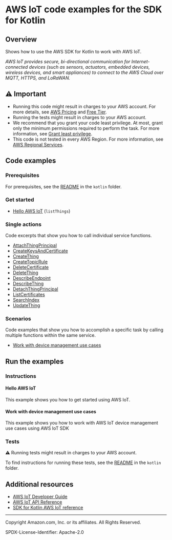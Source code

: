 # AWS IoT code examples for the SDK for Kotlin

## Overview

Shows how to use the AWS SDK for Kotlin to work with AWS IoT.

<!--custom.overview.start-->
<!--custom.overview.end-->

_AWS IoT provides secure, bi-directional communication for Internet-connected devices (such as sensors, actuators, embedded devices, wireless devices, and smart appliances) to connect to the AWS Cloud over MQTT, HTTPS, and LoRaWAN._

## ⚠ Important

* Running this code might result in charges to your AWS account. For more details, see [AWS Pricing](https://aws.amazon.com/pricing/) and [Free Tier](https://aws.amazon.com/free/).
* Running the tests might result in charges to your AWS account.
* We recommend that you grant your code least privilege. At most, grant only the minimum permissions required to perform the task. For more information, see [Grant least privilege](https://docs.aws.amazon.com/IAM/latest/UserGuide/best-practices.html#grant-least-privilege).
* This code is not tested in every AWS Region. For more information, see [AWS Regional Services](https://aws.amazon.com/about-aws/global-infrastructure/regional-product-services).

<!--custom.important.start-->
<!--custom.important.end-->

## Code examples

### Prerequisites

For prerequisites, see the [README](../../README.md#Prerequisites) in the `kotlin` folder.


<!--custom.prerequisites.start-->
<!--custom.prerequisites.end-->

### Get started

- [Hello AWS IoT](src/main/kotlin/com/example/iot/HelloIoT.kt#L6) (`listThings`)


### Single actions

Code excerpts that show you how to call individual service functions.

- [AttachThingPrincipal](src/main/kotlin/com/example/iot/IotScenario.kt#L476)
- [CreateKeysAndCertificate](src/main/kotlin/com/example/iot/IotScenario.kt#L512)
- [CreateThing](src/main/kotlin/com/example/iot/IotScenario.kt#L528)
- [CreateTopicRule](src/main/kotlin/com/example/iot/IotScenario.kt#L331)
- [DeleteCertificate](src/main/kotlin/com/example/iot/IotScenario.kt#L257)
- [DeleteThing](src/main/kotlin/com/example/iot/IotScenario.kt#L243)
- [DescribeEndpoint](src/main/kotlin/com/example/iot/IotScenario.kt#L397)
- [DescribeThing](src/main/kotlin/com/example/iot/IotScenario.kt#L494)
- [DetachThingPrincipal](src/main/kotlin/com/example/iot/IotScenario.kt#L277)
- [ListCertificates](src/main/kotlin/com/example/iot/IotScenario.kt#L384)
- [SearchIndex](src/main/kotlin/com/example/iot/IotScenario.kt#L295)
- [UpdateThing](src/main/kotlin/com/example/iot/IotScenario.kt#L429)

### Scenarios

Code examples that show you how to accomplish a specific task by calling multiple
functions within the same service.

- [Work with device management use cases](src/main/kotlin/com/example/iot/IotScenario.kt)


<!--custom.examples.start-->
<!--custom.examples.end-->

## Run the examples

### Instructions


<!--custom.instructions.start-->
<!--custom.instructions.end-->

#### Hello AWS IoT

This example shows you how to get started using AWS IoT.



#### Work with device management use cases

This example shows you how to work with AWS IoT device management use cases using AWS IoT SDK


<!--custom.scenario_prereqs.iot_Scenario.start-->
<!--custom.scenario_prereqs.iot_Scenario.end-->


<!--custom.scenarios.iot_Scenario.start-->
<!--custom.scenarios.iot_Scenario.end-->

### Tests

⚠ Running tests might result in charges to your AWS account.


To find instructions for running these tests, see the [README](../../README.md#Tests)
in the `kotlin` folder.



<!--custom.tests.start-->
<!--custom.tests.end-->

## Additional resources

- [AWS IoT Developer Guide](https://docs.aws.amazon.com/iot/latest/developerguide/what-is-aws-iot.html)
- [AWS IoT API Reference](https://docs.aws.amazon.com/iot/latest/apireference/Welcome.html)
- [SDK for Kotlin AWS IoT reference](https://sdk.amazonaws.com/kotlin/api/latest/iot/index.html)

<!--custom.resources.start-->
<!--custom.resources.end-->

---

Copyright Amazon.com, Inc. or its affiliates. All Rights Reserved.

SPDX-License-Identifier: Apache-2.0